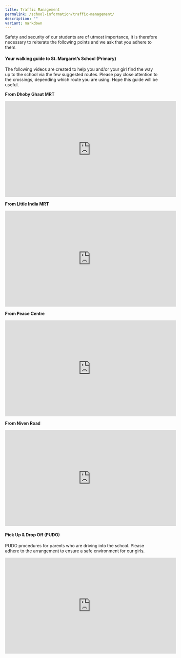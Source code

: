 ```yaml
---
title: Traffic Management
permalink: /school-information/traffic-management/
description: ""
variant: markdown
---
```

Safety and security of our students are of utmost importance, it is therefore necessary to reiterate the following points and we ask that you adhere to them.  

#### **Your walking guide to St. Margaret’s School (Primary)**

The following videos are created to help you and/or your girl find the way up to the school via the few suggested routes. 
Please pay close attention to the crossings, depending which route you are using. Hope this guide will be useful.

**From Dhoby Ghaut MRT**
<iframe allowfullscreen="" allow="accelerometer; autoplay; clipboard-write; encrypted-media; gyroscope; picture-in-picture; web-share" frameborder="0" title="YouTube video player" src="https://www.youtube.com/embed/3h1-F5GP2sk?si=q38ZCWC6f3HTAxcm" height="315" width="560"></iframe>

**From Little India MRT**
<iframe allowfullscreen="" allow="accelerometer; autoplay; clipboard-write; encrypted-media; gyroscope; picture-in-picture; web-share" frameborder="0" title="YouTube video player" src="https://www.youtube.com/embed/23B-snv7Kyk?si=05OlkEbtGyG3ztmd" height="315" width="560"></iframe>

**From Peace Centre**
<iframe allowfullscreen="" allow="accelerometer; autoplay; clipboard-write; encrypted-media; gyroscope; picture-in-picture; web-share" frameborder="0" title="YouTube video player" src="https://www.youtube.com/embed/3GMVi2tu3ks?si=IWMQ-s5nuSOlDAjg" height="315" width="560"></iframe>

**From Niven Road**
<iframe allowfullscreen="" allow="accelerometer; autoplay; clipboard-write; encrypted-media; gyroscope; picture-in-picture; web-share" frameborder="0" title="YouTube video player" src="https://www.youtube.com/embed/hAV3EmoR0KI?si=PlieEfvzK_h1Ax6M" height="315" width="560"></iframe>

#### **Pick Up &amp; Drop Off (PUDO)**

PUDO procedures for parents who are driving into the school. Please adhere to the arrangement to ensure a safe environment for our girls.

<iframe allowfullscreen="" allow="accelerometer; autoplay; clipboard-write; encrypted-media; gyroscope; picture-in-picture; web-share" frameborder="0" title="YouTube video player" src="https://www.youtube.com/embed/UaoWBnZ0gqU?si=kgnvk3q38ogey_Ts" height="315" width="560"></iframe>